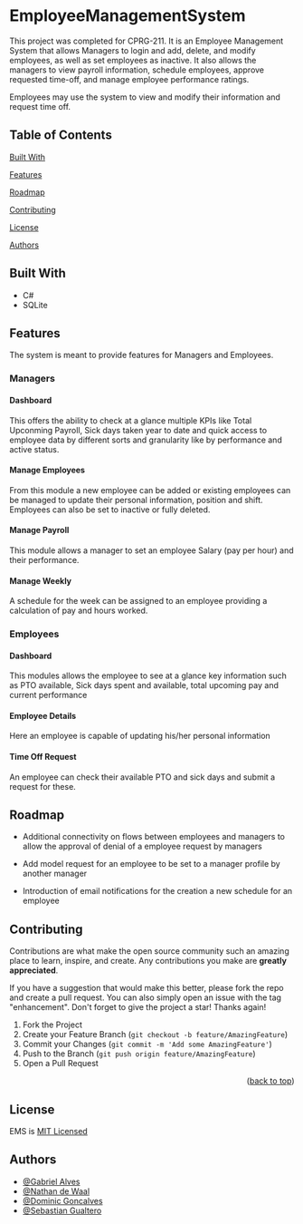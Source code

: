 # EmployeeManagementSystem

This project was completed for CPRG-211. It is an Employee Management System that allows Managers to login and add, delete, and modify employees, as well as set employees as inactive. It also allows the managers to view payroll information, schedule employees, approve requested time-off, and manage employee performance ratings.

Employees may use the system to view and modify their information and request time off.


## Table of Contents
[Built With](https://github.com/alvesgf16/EmployeeManagementSystem?tab=readme-ov-file#built-with)

[Features](https://github.com/alvesgf16/EmployeeManagementSystem?tab=readme-ov-file#documentation)

[Roadmap](https://github.com/alvesgf16/EmployeeManagementSystem?tab=readme-ov-file#roadmap)

[Contributing](https://github.com/alvesgf16/EmployeeManagementSystem?tab=readme-ov-file#Contributing)

[License](https://github.com/alvesgf16/EmployeeManagementSystem?tab=readme-ov-file#License)

[Authors](https://github.com/alvesgf16/EmployeeManagementSystem?tab=readme-ov-file#authors)


## Built With

* C#
* SQLite
## Features

The system is meant to provide features for Managers and Employees.

### Managers

#### Dashboard

This offers the ability to check at a glance multiple KPIs like Total Upconming Payroll, Sick days taken year to date and quick access to employee data by different sorts and granularity
like by performance and active status.

#### Manage Employees

From this module a new employee can be added or existing employees can be managed to update their personal information, position and shift. Employees can also be set to inactive or fully deleted.

#### Manage Payroll

This module allows a manager to set an employee Salary (pay per hour) and their performance.

#### Manage Weekly

A schedule for the week can be assigned to an employee providing a calculation of pay and hours worked.

### Employees

#### Dashboard

This modules allows the employee to see at a glance key information such as PTO available, Sick days spent and available, total upcoming pay and current performance

#### Employee Details

Here an employee is capable of updating his/her personal information

#### Time Off Request

An employee can check their available PTO and sick days and submit a request for these.



## Roadmap

- Additional connectivity on flows between employees and managers to allow the approval of denial of a employee request by managers

- Add model request for an employee to be set to a manager profile by another manager

- Introduction of email notifications for the creation a new schedule for an employee


## Contributing

Contributions are what make the open source community such an amazing place to learn, inspire, and create. Any contributions you make are **greatly appreciated**.

If you have a suggestion that would make this better, please fork the repo and create a pull request. You can also simply open an issue with the tag "enhancement".
Don't forget to give the project a star! Thanks again!

1. Fork the Project
2. Create your Feature Branch (`git checkout -b feature/AmazingFeature`)
3. Commit your Changes (`git commit -m 'Add some AmazingFeature'`)
4. Push to the Branch (`git push origin feature/AmazingFeature`)
5. Open a Pull Request

<p align="right">(<a href="#readme-top">back to top</a>)</p>




## License
EMS is 
[MIT Licensed](https://choosealicense.com/licenses/mit/)


## Authors

- [@Gabriel Alves](https://github.com/alvesgf16)
- [@Nathan de Waal](https://github.com/judgingpirate)
- [@Dominic Goncalves](https://github.com/dgonc99)
- [@Sebastian Gualtero](https://github.com/sebgualtero)



